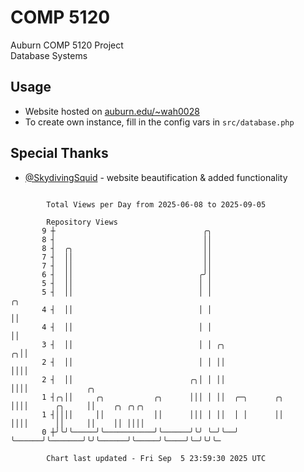 # COMP 5120
Auburn COMP 5120 Project  
Database Systems

## Usage
- Website hosted on [auburn.edu/~wah0028](https://webhome.auburn.edu/~wah0028/)
- To create own instance, fill in the config vars in `src/database.php`

## Special Thanks
- [@SkydivingSquid](https://github.com/SkydivingSquid) - website beautification & added functionality

```

        Total Views per Day from 2025-06-08 to 2025-09-05

        Repository Views
       9 ┼                                 ╭╮
       8 ┤                                 ││
       8 ┤  ╭╮                             ││
       7 ┤  ││                             ││
       7 ┤  ││                             ││
       6 ┤  ││                            ╭╯│
       5 ┤  ││                            │ │
       5 ┤  ││                            │ │                         ╭╮
       4 ┤  ││                            │ │                         ││
       4 ┤  ││                            │ │                         ││
       3 ┤  ││                            │ │ ╭╮                    ╭╮││
       2 ┤  ││                            │ │ ││                    ││││
       2 ┤  ││                          ╭╮│ │ ││                    ││││             ╭╮
       1 ┤╭╮││     ╭╮           ╭╮      │││ │ ││  ╭─╮      ╭╮       ││││      ╭╮     ││    ╭╮ ╭╮╭╮
       1 ┤││││     ││           ││      │││ │ ││  │ │      ││       ││││      ││     ││    ││ ││││
       0 ┼╯╰╯╰─────╯╰───────────╯╰──────╯╰╯ ╰─╯╰──╯ ╰──────╯╰───────╯╰╯╰──────╯╰─────╯╰────╯╰─╯╰╯╰─

        Chart last updated - Fri Sep  5 23:59:30 2025 UTC
        
```
